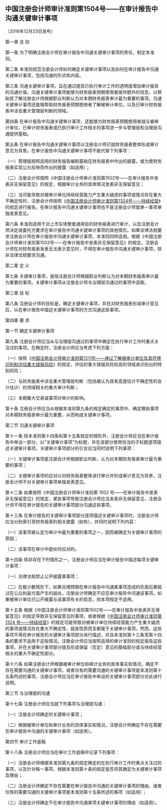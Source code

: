 ## 中国注册会计师审计准则第1504号——在审计报告中沟通关键审计事项

（2016年12月23日发布）

第一章 总 则

第一条 为了明确注册会计师在审计报告中沟通关键审计事项的责任，制定本准则。

第二条 本准则规范注册会计师如何确定关键审计事项以及如何在审计报告中沟通关键审计事项，包括沟通的形式和内容。

第三条 沟通关键审计事项，旨在通过提高已执行审计工作的透明度增加审计报告的沟通价值。沟通关键审计事项能够为财务报表预期使用者提供额外的信息，以帮助其了解注册会计师根据职业判断认为对本期财务报表审计最为重要的事项。沟通关键审计事项还能够帮助财务报表预期使用者了解被审计单位，以及已审计财务报表中涉及重大管理层判断的领域。

第四条 在审计报告中沟通关键审计事项，还能够为财务报表预期使用者就与被审计单位、已审计财务报表或已执行审计工作相关的事项进一步与管理层和治理层沟通提供基础。

第五条 在审计报告中沟通关键审计事项以注册会计师已就财务报表整体形成审计意见为背景。在审计报告中沟通关键审计事项不能代替下列事项：

（一）管理层按照适用的财务报告编制基础在财务报表中作出的披露，或为使财务报表实现公允反映而作出的披露（如适用）；

（二）注册会计师按照《中国注册会计师审计准则第1502号——在审计报告中发表非无保留意见》的规定，根据审计业务的具体情况发表非无保留意见；

（三）当可能导致对被审计单位持续经营能力产生重大疑虑的事项或情况存在重大不确定性时，注册会计师按照《[中国注册会计师审计准则第1324号——持续经营](https://cicpa.wkinfo.com.cn/document/show?collection=legislation&aid=MTAxMDAxMjIzMzY%3D&language=中文)》的规定进行报告。在审计报告中沟通关键审计事项也不是注册会计师就单一事项单独发表意见。

第六条 本准则适用于对上市实体整套通用目的财务报表进行审计，以及注册会计师决定或委托方要求在审计报告中沟通关键审计事项的其他情形。如果法律法规要求注册会计师在审计报告中沟通关键审计事项，本准则同样适用。根据《中国注册会计师审计准则第1502号——在审计报告中发表非无保留意见》的规定，注册会计师在对财务报表发表无法表示意见时，不得在审计报告中沟通关键审计事项，除非法律法规要求沟通。

第二章 定 义

第七条 关键审计事项，是指注册会计师根据职业判断认为对本期财务报表审计最为重要的事项。关键审计事项从注册会计师与治理层沟通过的事项中选取。

第三章 目 标

第八条 注册会计师的目标是，确定关键审计事项，并在对财务报表形成审计意见后，以在审计报告中描述关键审计事项的方式沟通这些事项。

第四章 要 求

第一节 确定关键审计事项

第九条 注册会计师应当从与治理层沟通过的事项中确定在执行审计工作时重点关注过的事项。在确定时，注册会计师应当考虑下列方面：

（一）按照《[中国注册会计师审计准则第1211号——通过了解被审计单位及其环境识别和评估重大错报风险](https://cicpa.wkinfo.com.cn/document/show?collection=legislation&aid=MTAxMDAwMTAwNTc%3D&language=中文)》的规定，评估的重大错报风险较高的领域或识别出的特别风险；

（二）与财务报表中涉及重大管理层判断（包括被认为具有高度估计不确定性的会计估计）的领域相关的重大审计判断；

（三）本期重大交易或事项对审计的影响。

第十条 注册会计师应当从根据本准则第九条的规定确定的事项中，确定哪些事项对本期财务报表审计最为重要，从而构成关键审计事项。

第二节 沟通关键审计事项

第十一条 除本准则第十四条和第十五条规定的情形外，注册会计师应当在审计报告中单设一部分，以“关键审计事项”为标题，并在该部分使用恰当的子标题逐项描述关键审计事项。关键审计事项部分的引言应当同时说明下列事项：

（一）关键审计事项是注册会计师根据职业判断，认为对本期财务报表审计最为重要的事项；

（二）关键审计事项的应对以对财务报表整体进行审计并形成审计意见为背景，注册会计师不对关键审计事项单独发表意见。

第十二条 如果按照《中国注册会计师审计准则第 1502 号——在审计报告中发表非无保留意见》的规定，某些事项导致注册会计师应当发表非无保留意见，注册会计师不得在审计报告的关键审计事项部分沟通这些事项。

第十三条 在审计报告的关键审计事项部分逐项描述关键审计事项时，注册会计师应当分别索引至财务报表的相关披露（如有），并同时说明下列内容：

（一）该事项被认定为审计中最为重要的事项之一，因而被确定为关键审计事项的原因；

（二）该事项在审计中是如何应对的。

第十四条 除非存在下列情形之一，注册会计师应当在审计报告中描述每项关键审计事项：

（一）法律法规禁止公开披露某事项；

（二）在极少数情形下，如果合理预期在审计报告中沟通某事项造成的负面后果超过在公众利益方面产生的益处，注册会计师确定不应在审计报告中沟通该事项。如果被审计单位已公开披露与该事项有关的信息，则本项规定不适用。

第十五条 根据《中国注册会计师审计准则第1502号——在审计报告中发表非无保留意见》的规定导致非无保留意见的事项，或者根据《[中国注册会计师审计准则第 1324 号——持续经营](https://cicpa.wkinfo.com.cn/document/show?collection=legislation&aid=MTAxMDAxMjIzMzY%3D&language=中文)》的规定可能导致对被审计单位持续经营能力产生重大疑虑的事项或情况存在重大不确定性，就其性质而言都属于关键审计事项。然而，这些事项不得在审计报告的关键审计事项部分进行描述，并且本准则第十三条至第十四条的要求不适用于这些情况。注册会计师应当按照适用的审计准则的规定报告这些事项，并在关键审计事项部分提及形成保留（否定）意见的基础部分或与持续经营相关的重大不确定性部分。

第十六条 如果注册会计师根据被审计单位和审计业务的具体事实和情况，确定不存在需要沟通的关键审计事项，或者仅有的需要沟通的关键审计事项是本准则第十五条所述的事项，注册会计师应当在审计报告中单设的关键审计事项部分对此进行说明。

第三节 与治理层的沟通

第十七条 注册会计师应当就下列事项与治理层沟通：

（一）注册会计师确定的关键审计事项；

（二）根据被审计单位和审计业务的具体事实和情况，注册会计师确定不存在需要在审计报告中沟通的关键审计事项（如适用）。

第四节 审计工作底稿

第十八条 注册会计师应当在审计工作底稿中记录下列事项：

（一）注册会计师根据本准则第九条的规定确定的在执行审计工作时重点关注过的事项，以及针对每一事项，根据本准则第十条的规定是否将其确定为关键审计事项及理由；

（二）注册会计师确定不存在需要在审计报告中沟通的关键审计事项的理由，或者仅有的需要沟通的关键审计事项是本准则第十五条所述的事项（如适用）；

（三）注册会计师确定不在审计报告中沟通某项关键审计事项的理由（如适用）。